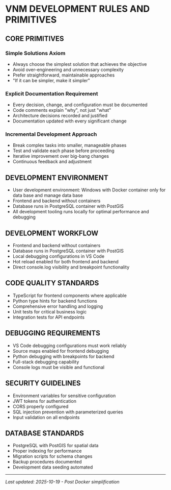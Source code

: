 # VNM DEVELOPMENT RULES AND PRIMITIVES

## CORE PRIMITIVES

### Simple Solutions Axiom
- Always choose the simplest solution that achieves the objective
- Avoid over-engineering and unnecessary complexity
- Prefer straightforward, maintainable approaches
- "If it can be simpler, make it simpler"

### Explicit Documentation Requirement
- Every decision, change, and configuration must be documented
- Code comments explain "why", not just "what"
- Architecture decisions recorded and justified
- Documentation updated with every significant change

### Incremental Development Approach
- Break complex tasks into smaller, manageable phases
- Test and validate each phase before proceeding
- Iterative improvement over big-bang changes
- Continuous feedback and adjustment

## DEVELOPMENT ENVIRONMENT
- User development environment: Windows with Docker container only for data base and manage data base
- Frontend and backend without containers
- Database runs in PostgreSQL container with PostGIS
- All development tooling runs locally for optimal performance and debugging

## DEVELOPMENT WORKFLOW
- Frontend and backend without containers
- Database runs in PostgreSQL container with PostGIS
- Local debugging configurations in VS Code
- Hot reload enabled for both frontend and backend
- Direct console.log visibility and breakpoint functionality

## CODE QUALITY STANDARDS
- TypeScript for frontend components where applicable
- Python type hints for backend functions
- Comprehensive error handling and logging
- Unit tests for critical business logic
- Integration tests for API endpoints

## DEBUGGING REQUIREMENTS
- VS Code debugging configurations must work reliably
- Source maps enabled for frontend debugging
- Python debugging with breakpoints for backend
- Full-stack debugging capability
- Console logs must be visible and functional

## SECURITY GUIDELINES
- Environment variables for sensitive configuration
- JWT tokens for authentication
- CORS properly configured
- SQL injection prevention with parameterized queries
- Input validation on all endpoints

## DATABASE STANDARDS
- PostgreSQL with PostGIS for spatial data
- Proper indexing for performance
- Migration scripts for schema changes
- Backup procedures documented
- Development data seeding automated

---

*Last updated: 2025-10-19 - Post Docker simplification*